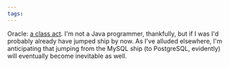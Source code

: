 ```yaml
---
tags: 
---
```


Oracle: [a class act](http://www.theregister.co.uk/2010/11/06/oracle_dueling_jvms/). I'm not a Java programmer, thankfully, but if I was I'd probably already have jumped ship by now. As I've alluded elsewhere, I'm anticipating that jumping from the MySQL ship (to PostgreSQL, evidently) will eventually become inevitable as well.

